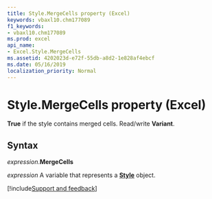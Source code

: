 ```yaml
---
title: Style.MergeCells property (Excel)
keywords: vbaxl10.chm177089
f1_keywords:
- vbaxl10.chm177089
ms.prod: excel
api_name:
- Excel.Style.MergeCells
ms.assetid: 4202023d-e72f-55db-a8d2-1e828af4ebcf
ms.date: 05/16/2019
localization_priority: Normal
---
```



# Style.MergeCells property (Excel)

**True** if the style contains merged cells. Read/write **Variant**.


## Syntax

_expression_.**MergeCells**

_expression_ A variable that represents a **[Style](Excel.Style.md)** object.




[!include[Support and feedback](~/includes/feedback-boilerplate.md)]